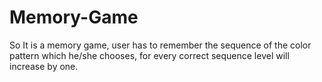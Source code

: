# Memory-Game
So It is a memory game, user has to remember the sequence of the color pattern which he/she chooses, for every correct sequence level will increase by one.
